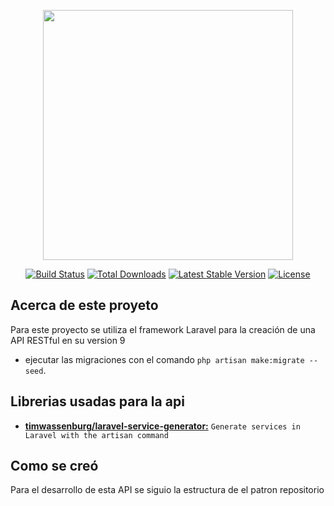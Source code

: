 <p align="center"><a href="https://laravel.com" target="_blank"><img src="https://raw.githubusercontent.com/laravel/art/master/logo-lockup/5%20SVG/2%20CMYK/1%20Full%20Color/laravel-logolockup-cmyk-red.svg" width="400"></a></p>

<p align="center">
<a href="https://travis-ci.org/laravel/framework"><img src="https://travis-ci.org/laravel/framework.svg" alt="Build Status"></a>
<a href="https://packagist.org/packages/laravel/framework"><img src="https://img.shields.io/packagist/dt/laravel/framework" alt="Total Downloads"></a>
<a href="https://packagist.org/packages/laravel/framework"><img src="https://img.shields.io/packagist/v/laravel/framework" alt="Latest Stable Version"></a>
<a href="https://packagist.org/packages/laravel/framework"><img src="https://img.shields.io/packagist/l/laravel/framework" alt="License"></a>
</p>

## Acerca de este proyeto

Para este proyecto se utiliza el framework Laravel para la creación de una API RESTful en su version 9

- ejecutar las migraciones con el comando `php artisan make:migrate --seed`.


## Librerias usadas para la api



- **[timwassenburg/laravel-service-generator:](https://github.com/timwassenburg/laravel-service-generator)** `Generate services in Laravel with the artisan command`


## Como se creó

Para el desarrollo de esta API se siguio la estructura de el patron repositorio
